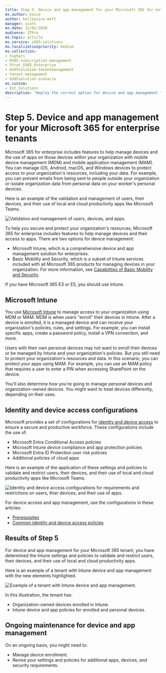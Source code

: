 ```yaml
---
title: Step 5. Device and app management for your Microsoft 365 for enterprise tenants
ms.author: kvice
author: kelleyvice-msft
manager: scotv
ms.date: 12/01/2020
audience: ITPro
ms.topic: article
ms.service: o365-solutions
ms.localizationpriority: medium
ms.collection: 
- highpri
- M365-subscription-management
- Strat_O365_Enterprise
- m365solution-tenantmanagement
- tenant-management
- m365solution-scenario
ms.custom:
- Ent_Solutions
description: "Deploy the correct option for device and app management for your Microsoft 365 tenants."
---
```


# Step 5. Device and app management for your Microsoft 365 for enterprise tenants

Microsoft 365 for enterprise includes features to help manage devices and the use of apps on those devices within your organization with mobile device management (MDM) and mobile application management (MAM). You can manage iOS, Android, macOS, and Windows devices to protect access to your organization's resources, including your data. For example, you can prevent emails from being sent to people outside your organization or isolate organization data from personal data on your worker's personal devices.

Here is an example of the validation and management of users, their devices, and their use of local and cloud productivity apps like Microsoft Teams.

![Validation and management of users, devices, and apps.](../media/tenant-management-overview/tenant-management-device-app-mgmt.png)

To help you secure and protect your organization's resources, Microsoft 365 for enterprise includes features to help manage devices and their access to apps. There are two options for device management:

- Microsoft Intune, which is a comprehensive device and app management solution for enterprises.
- Basic Mobility and Security, which is a subset of Intune services included with all Microsoft 365 products for managing devices in your organization. For more information, see [Capabilities of Basic Mobility and Security](../admin/basic-mobility-security/capabilities.md).

If you have Microsoft 365 E3 or E5, you should use Intune.

## Microsoft Intune

You use [Microsoft Intune](/mem/intune/fundamentals/planning-guide) to manage access to your organization using MDM or MAM. MDM is when users "enroll" their devices in Intune. After a device is enrolled, it is a managed device and can receive your organization's  policies, rules, and settings. For example, you can install specific apps, create a password policy, install a VPN connection, and more.

Users with their own personal devices may not want to enroll their devices or be managed by Intune and your organization's policies. But you still need to protect your organization's resources and data. In this scenario, you can protect your apps using MAM. For example, you can use an MAM policy that requires a user to enter a PIN when accessing SharePoint on the device.

You'll also determine how you're going to manage personal devices and organization-owned devices. You might want to treat devices differently, depending on their uses.

## Identity and device access configurations

Microsoft provides a set of configurations for [identity and device access](../security/office-365-security/zero-trust-identity-device-access-policies-overview.md) to ensure a secure and productive workforce. These configurations include the use of:

- Microsoft Entra Conditional Access policies
- Microsoft Intune device compliance and app protection policies
- Microsoft Entra ID Protection user risk policies
- Additional policies of cloud apps

Here is an example of the application of these settings and policies to validate and restrict users, their devices, and their use of local and cloud productivity apps like Microsoft Teams.

![Identity and device access configurations for requirements and restrictions on users, thier devices, and their use of apps.](../media/tenant-management-overview/tenant-management-device-app-mgmt-golden-config.png)

For device access and app management, use the configurations in these articles:

- [Prerequisites](../security/office-365-security/zero-trust-identity-device-access-policies-prereq.md)
- [Common identity and device access policies](../security/office-365-security/zero-trust-identity-device-access-policies-common.md)

## Results of Step 5

For device and app management for your Microsoft 365 tenant, you have determined the Intune settings and policies to validate and restrict users, their devices, and their use of local and cloud productivity apps.

Here is an example of a tenant with Intune device and app management with the new elements highlighted.

![Example of a tenant with Intune device and app management.](../media/tenant-management-overview/tenant-management-tenant-build-step5.png)

In this illustration, the tenant has:

- Organization-owned devices enrolled in Intune.
- Intune device and app policies for enrolled and personal devices.

## Ongoing maintenance for device and app management

On an ongoing basis, you might need to: 

- Manage device enrollment.
- Revise your settings and policies for additional apps, devices, and security requirements.
